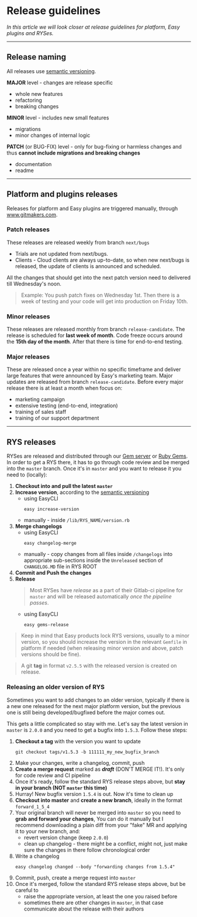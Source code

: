 # Release guidelines

*In this article we will look closer at release guidelines for platform, Easy plugins and RYSes.*

---

## Release naming

All releases use [semantic versioning](https://semver.org/).

**MAJOR** level - changes are release specific
- whole new features
- refactoring
- breaking changes

**MINOR** level - includes new small features
- migrations
- minor changes of internal logic

**PATCH** (or BUG-FIX) level - only for bug-fixing or harmless changes and thus **cannot include migrations and breaking changes**
- documentation
- readme

---

## Platform and plugins releases
Releases for platform and Easy plugins are triggered manually, through www.gitmakers.com.

### Patch releases
These releases are released weekly from branch `next/bugs`
- Trials are not updated from next/bugs.
- Clients - Cloud clients are always up-to-date, so when new next/bugs is released, the update of clients is announced and scheduled.

All the changes that should get into the next patch version need to delivered till Wednesday's noon.
> Example: You push patch fixes on Wednesday 1st. Then there is a week of testing and your code will get into production on Friday 10th.

### Minor releases
These releases are released monthly from branch `release-candidate`.
The release is scheduled for **last week of month**. Code freeze occurs around the **15th day of the month**.
After that there is time for end-to-end testing.

### Major releases
These are released once a year within no specific timeframe and deliver large features that were announced by Easy's marketing team. Major updates are released from branch `release-candidate`.
Before every major release there is at least a month when focus on:
- marketing campaign
- extensive testing (end-to-end, integration)
- training of sales staff
- training of our support department

---

## RYS releases
RYSes are released and distributed through our [Gem server](gems.easysoftware.com) or [Ruby Gems](https://rubygems.org/). In order to get a RYS there, it has to go through code review and be merged into the `master` branch. Once it's in `master` and you want to release it you need to (locally):
1. **Checkout into and pull the latest `master`**
2. **Increase version**, according to the [semantic versioning](https://semver.org/)
   - using EasyCLI
     ```
     easy increase-version
     ```
   - manually - inside `/lib/RYS_NAME/version.rb`
2. **Merge changelogs**
   - using EasyCLI
     ```
     easy changelog-merge
     ```
   - manually - copy changes from all files inside `/changelogs` into appropriate sub-sections inside the `Unreleased` section of `CHANGELOG.MD` file in RYS ROOT
3. **Commit and Push the changes**
4. **Release**
    > Most RYSes have _release_ as a part of their Gitlab-ci pipeline for `master` and will be released automatically _once the pipeline passes_.
   - using EasyCLI
     ```
     easy gems-release
     ```

> Keep in mind that Easy products lock RYS versions, usually to a minor version, so you should increase the version in the relevant `Gemfile` in platform if needed (when releasing minor version and above, patch versions should be fine).

> A git **tag** in format `v2.5.5` with the released version is created on release.

### Releasing an older version of RYS
Sometimes you want to add changes to an older version, typically if there is a new one released for the next major platform version, but the previous one is still being developed/bugfixed before the major comes out.

This gets a little complicated so stay with me. Let's say the latest version in `master` is `2.0.0` and you need to get a bugfix into `1.5.3`. Follow these steps:
1. **Checkout a tag** with the version you want to update
    ```
    git checkout tags/v1.5.3 -b 111111_my_new_bugfix_branch
    ```
2. Make your changes, write a changelog, commit, push
3. **Create a merge request** marked as **_draft_** (DON'T MERGE IT!). It's only for code review and CI pipeline
4. Once it's ready, follow the standard RYS release steps above, but **stay in your branch (NOT `master` this time)**
5. Hurray! New bugfix version `1.5.4` is out. Now it's time to clean up
6. **Checkout into master** and **create a new branch**, ideally in the format `forward_1_5_4`
7. Your original branch will never be merged into `master` so you need to **grab and forward your changes**, You can do it manually but I recommend downloading a plain diff from your "fake" MR and applying it to your new branch, and:
   - revert version change (keep `2.0.0`)
   - clean up changelog - there might be a conflict, might not, just make sure the changes in there follow chronological order
8. Write a changelog
    ```
    easy changelog changed --body "forwarding changes from 1.5.4"
    ```
9. Commit, push, create a merge request into `master`
10. Once it's merged, follow the standard RYS release steps above, but be careful to
    - raise the appropriate version, at least the one you raised before
    - sometimes there are other changes in `master`, in that case communicate about the release with their authors
